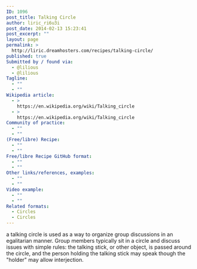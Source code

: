 ```yaml
---
ID: 1096
post_title: Talking Circle
author: liric_ri6u3i
post_date: 2014-02-13 15:23:41
post_excerpt: ""
layout: page
permalink: >
  http://liric.dreamhosters.com/recipes/talking-circle/
published: true
Submitted by / found via:
  - @lilious
  - @lilious
Tagline:
  - ""
  - ""
Wikipedia article:
  - >
    https://en.wikipedia.org/wiki/Talking_circle
  - >
    https://en.wikipedia.org/wiki/Talking_circle
Community of practice:
  - ""
  - ""
(Free/libre) Recipe:
  - ""
  - ""
Free/libre Recipe GitHub format:
  - ""
  - ""
Other links/references, examples:
  - ""
  - ""
Video example:
  - ""
  - ""
Related formats:
  - Circles
  - Circles
---
```

a talking circle is used as a way to organize group discussions in an egalitarian manner. Group members typically sit in a circle and discuss issues with simple rules: the talking stick, or other object, is passed around the circle, and the person holding the talking stick may speak though the "holder" may allow interjection.